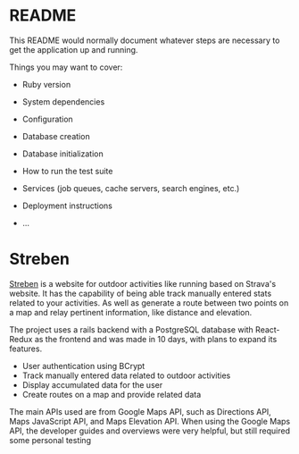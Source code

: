 # README

This README would normally document whatever steps are necessary to get the
application up and running.

Things you may want to cover:

* Ruby version

* System dependencies

* Configuration

* Database creation

* Database initialization

* How to run the test suite

* Services (job queues, cache servers, search engines, etc.)

* Deployment instructions

* ...

# Streben

[Streben](https://streben.herokuapp.com/#/) is a website for outdoor activities like running based on Strava's website. It has the capability of being able track manually entered stats related to your activities. As well as generate a route between two points on a map and relay pertinent information, like distance and elevation.

The project uses a rails backend with a PostgreSQL database with React-Redux as the frontend and was made in 10 days, with plans to expand its features. 

* User authentication using BCrypt
* Track manually entered data related to outdoor activities
* Display accumulated data for the user
* Create routes on a map and provide related data

The main APIs used are from Google Maps API, such as Directions API, Maps JavaScript API, and Maps Elevation API. When using the Google Maps API, the developer guides and overviews were very helpful, but still required some personal testing
